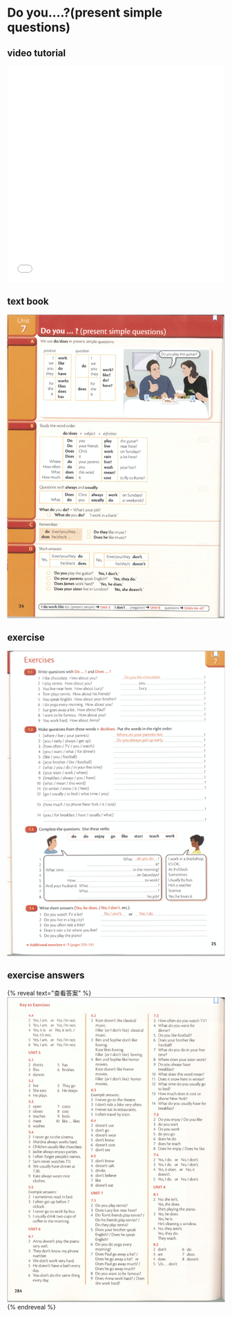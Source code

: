 # Do you....?(present simple questions)

## video tutorial
<iframe src="//player.bilibili.com/player.html?aid=61143002&bvid=BV1tt411w72A&cid=107954595&page=9" scrolling="no" height=500 width=100% frameborder="no" framespacing="0" allowfullscreen="true"> </iframe>

## text book
![text book](images/7_unit.png)

## exercise
![exercise](images/7_exercises.png)

## exercise answers
{% reveal text="查看答案" %}
![answers](images/2_exercises_answers.png)
{% endreveal %}


